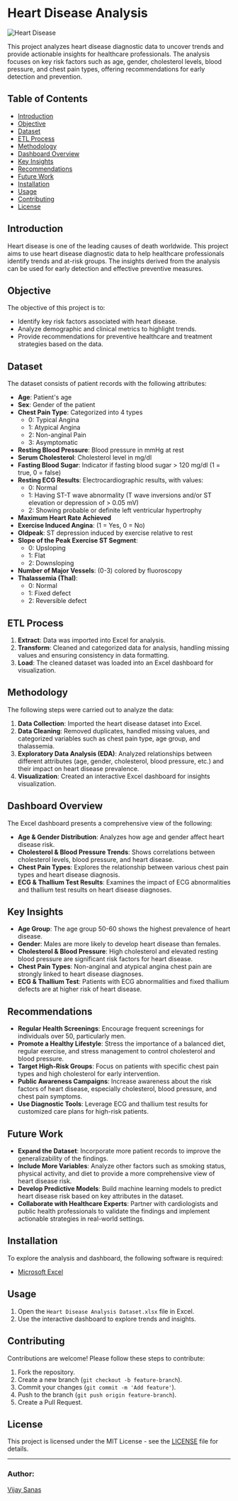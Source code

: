 # Heart Disease Analysis

![Heart Disease](HeartDiseaseBanner.png)

This project analyzes heart disease diagnostic data to uncover trends and provide actionable insights for healthcare professionals. The analysis focuses on key risk factors such as age, gender, cholesterol levels, blood pressure, and chest pain types, offering recommendations for early detection and prevention.

## Table of Contents
- [Introduction](#introduction)
- [Objective](#objective)
- [Dataset](#dataset)
- [ETL Process](#etl-process)
- [Methodology](#methodology)
- [Dashboard Overview](#dashboard-overview)
- [Key Insights](#key-insights)
- [Recommendations](#recommendations)
- [Future Work](#future-work)
- [Installation](#installation)
- [Usage](#usage)
- [Contributing](#contributing)
- [License](#license)

## Introduction
Heart disease is one of the leading causes of death worldwide. This project aims to use heart disease diagnostic data to help healthcare professionals identify trends and at-risk groups. The insights derived from the analysis can be used for early detection and effective preventive measures.

## Objective
The objective of this project is to:
- Identify key risk factors associated with heart disease.
- Analyze demographic and clinical metrics to highlight trends.
- Provide recommendations for preventive healthcare and treatment strategies based on the data.

## Dataset
The dataset consists of patient records with the following attributes:

- **Age**: Patient's age
- **Sex**: Gender of the patient
- **Chest Pain Type**: Categorized into 4 types
  - 0: Typical Angina
  - 1: Atypical Angina
  - 2: Non-anginal Pain
  - 3: Asymptomatic
- **Resting Blood Pressure**: Blood pressure in mmHg at rest
- **Serum Cholesterol**: Cholesterol level in mg/dl
- **Fasting Blood Sugar**: Indicator if fasting blood sugar > 120 mg/dl (1 = true, 0 = false)
- **Resting ECG Results**: Electrocardiographic results, with values:
  - 0: Normal
  - 1: Having ST-T wave abnormality (T wave inversions and/or ST elevation or depression of > 0.05 mV)
  - 2: Showing probable or definite left ventricular hypertrophy
- **Maximum Heart Rate Achieved**
- **Exercise Induced Angina**: (1 = Yes, 0 = No)
- **Oldpeak**: ST depression induced by exercise relative to rest
- **Slope of the Peak Exercise ST Segment**: 
  - 0: Upsloping
  - 1: Flat
  - 2: Downsloping
- **Number of Major Vessels**: (0-3) colored by fluoroscopy
- **Thalassemia (Thal)**:
  - 0: Normal
  - 1: Fixed defect
  - 2: Reversible defect

## ETL Process
1. **Extract**: Data was imported into Excel for analysis.
2. **Transform**: Cleaned and categorized data for analysis, handling missing values and ensuring consistency in data formatting.
3. **Load**: The cleaned dataset was loaded into an Excel dashboard for visualization.

## Methodology
The following steps were carried out to analyze the data:
1. **Data Collection**: Imported the heart disease dataset into Excel.
2. **Data Cleaning**: Removed duplicates, handled missing values, and categorized variables such as chest pain type, age group, and thalassemia.
3. **Exploratory Data Analysis (EDA)**: Analyzed relationships between different attributes (age, gender, cholesterol, blood pressure, etc.) and their impact on heart disease prevalence.
4. **Visualization**: Created an interactive Excel dashboard for insights visualization.

## Dashboard Overview
The Excel dashboard presents a comprehensive view of the following:
- **Age & Gender Distribution**: Analyzes how age and gender affect heart disease risk.
- **Cholesterol & Blood Pressure Trends**: Shows correlations between cholesterol levels, blood pressure, and heart disease.
- **Chest Pain Types**: Explores the relationship between various chest pain types and heart disease diagnosis.
- **ECG & Thallium Test Results**: Examines the impact of ECG abnormalities and thallium test results on heart disease diagnoses.

## Key Insights
- **Age Group**: The age group 50-60 shows the highest prevalence of heart disease.
- **Gender**: Males are more likely to develop heart disease than females.
- **Cholesterol & Blood Pressure**: High cholesterol and elevated resting blood pressure are significant risk factors for heart disease.
- **Chest Pain Types**: Non-anginal and atypical angina chest pain are strongly linked to heart disease diagnoses.
- **ECG & Thallium Test**: Patients with ECG abnormalities and fixed thallium defects are at higher risk of heart disease.

## Recommendations
- **Regular Health Screenings**: Encourage frequent screenings for individuals over 50, particularly men.
- **Promote a Healthy Lifestyle**: Stress the importance of a balanced diet, regular exercise, and stress management to control cholesterol and blood pressure.
- **Target High-Risk Groups**: Focus on patients with specific chest pain types and high cholesterol for early intervention.
- **Public Awareness Campaigns**: Increase awareness about the risk factors of heart disease, especially cholesterol, blood pressure, and chest pain symptoms.
- **Use Diagnostic Tools**: Leverage ECG and thallium test results for customized care plans for high-risk patients.

## Future Work
- **Expand the Dataset**: Incorporate more patient records to improve the generalizability of the findings.
- **Include More Variables**: Analyze other factors such as smoking status, physical activity, and diet to provide a more comprehensive view of heart disease risk.
- **Develop Predictive Models**: Build machine learning models to predict heart disease risk based on key attributes in the dataset.
- **Collaborate with Healthcare Experts**: Partner with cardiologists and public health professionals to validate the findings and implement actionable strategies in real-world settings.

## Installation
To explore the analysis and dashboard, the following software is required:
- [Microsoft Excel](https://www.microsoft.com/en-us/microsoft-365/excel)

## Usage
1. Open the `Heart Disease Analysis Dataset.xlsx` file in Excel.
2. Use the interactive dashboard to explore trends and insights.

## Contributing
Contributions are welcome! Please follow these steps to contribute:
1. Fork the repository.
2. Create a new branch (`git checkout -b feature-branch`).
3. Commit your changes (`git commit -m 'Add feature'`).
4. Push to the branch (`git push origin feature-branch`).
5. Create a Pull Request.

## License
This project is licensed under the MIT License - see the [LICENSE](LICENSE) file for details.

---

### Author:
[Vijay Sanas](https://github.com/VijaySanas3)
